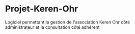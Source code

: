 # Projet-Keren-Ohr
Logiciel permettant la gestion de l'association Keren Ohr côté administrateur et la consultation côté adhérent
